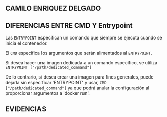 ## CAMILO ENRIQUEZ DELGADO

## DIFERENCIAS ENTRE CMD Y Entrypoint
Las `ENTRYPOINT` especifican un comando que siempre se ejecuta cuando se inicia el contenedor.

El `CMD` especifica los argumentos que serán alimentados al `ENTRYPOINT`.

Si desea hacer una imagen dedicada a un comando específico, se utiliza `ENTRYPOINT ["/path/dedicated_command"]`

De lo contrario, si desea crear una imagen para fines generales, puede dejarla sin especificar 'ENTRYPOINT' y usar, `CMD ["/path/dedicated_command"]` ya que podrá anular la configuración al proporcionar argumentos a 'docker run'.

## EVIDENCIAS

